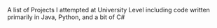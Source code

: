 A list of Projects I attempted at University Level including code written primarily in Java, Python, and a bit of C#
